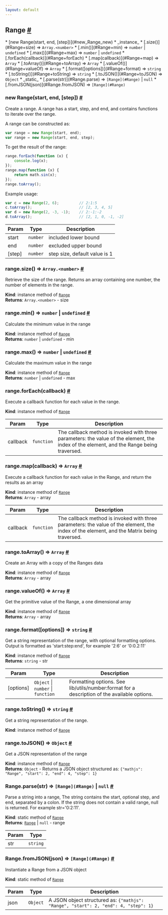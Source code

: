 ```yaml
---
layout: default
---
```


<a name="Range"></a>
<h2 id="range">Range <a href="#range" title="Permalink">#</a></h2>
* [new Range(start, end, [step])](#new_Range_new)
* _instance_
	* [.size()](#Range+size) ⇒ <code>Array.&lt;number&gt;</code>
	* [.min()](#Range+min) ⇒ <code>number</code> &#124; <code>undefined</code>
	* [.max()](#Range+max) ⇒ <code>number</code> &#124; <code>undefined</code>
	* [.forEach(callback)](#Range+forEach)
	* [.map(callback)](#Range+map) ⇒ <code>Array</code>
	* [.toArray()](#Range+toArray) ⇒ <code>Array</code>
	* [.valueOf()](#Range+valueOf) ⇒ <code>Array</code>
	* [.format([options])](#Range+format) ⇒ <code>string</code>
	* [.toString()](#Range+toString) ⇒ <code>string</code>
	* [.toJSON()](#Range+toJSON) ⇒ <code>Object</code>
* _static_
	* [.parse(str)](#Range.parse) ⇒ <code>[Range](#Range)</code> &#124; <code>null</code>
	* [.fromJSON(json)](#Range.fromJSON) ⇒ <code>[Range](#Range)</code>

<a name="new_Range_new"></a>
<h3 id="new-rangestart-end-step">new Range(start, end, [step]) <a href="#new-rangestart-end-step" title="Permalink">#</a></h3>
Create a range. A range has a start, step, and end, and contains functions
to iterate over the range.

A range can be constructed as:

```js
var range = new Range(start, end);
var range = new Range(start, end, step);
```

To get the result of the range:

```js
range.forEach(function (x) {
    console.log(x);
});
range.map(function (x) {
    return math.sin(x);
});
range.toArray();
```

Example usage:

```js
var c = new Range(2, 6);         // 2:1:5
c.toArray();                     // [2, 3, 4, 5]
var d = new Range(2, -3, -1);    // 2:-1:-2
d.toArray();                     // [2, 1, 0, -1, -2]
```

| Param | Type | Description |
| --- | --- | --- |
| start | <code>number</code> | included lower bound |
| end | <code>number</code> | excluded upper bound |
| [step] | <code>number</code> | step size, default value is 1 |

<a name="Range+size"></a>
<h3 id="rangesize--codearrayltnumbergtcode">range.size() ⇒ <code>Array.&lt;number&gt;</code> <a href="#rangesize--codearrayltnumbergtcode" title="Permalink">#</a></h3>
Retrieve the size of the range.
Returns an array containing one number, the number of elements in the range.

**Kind**: instance method of <code>[Range](#Range)</code>  
**Returns**: <code>Array.&lt;number&gt;</code> - size  
<a name="Range+min"></a>
<h3 id="rangemin--codenumbercode-124-codeundefinedcode">range.min() ⇒ <code>number</code> &#124; <code>undefined</code> <a href="#rangemin--codenumbercode-124-codeundefinedcode" title="Permalink">#</a></h3>
Calculate the minimum value in the range

**Kind**: instance method of <code>[Range](#Range)</code>  
**Returns**: <code>number</code> &#124; <code>undefined</code> - min  
<a name="Range+max"></a>
<h3 id="rangemax--codenumbercode-124-codeundefinedcode">range.max() ⇒ <code>number</code> &#124; <code>undefined</code> <a href="#rangemax--codenumbercode-124-codeundefinedcode" title="Permalink">#</a></h3>
Calculate the maximum value in the range

**Kind**: instance method of <code>[Range](#Range)</code>  
**Returns**: <code>number</code> &#124; <code>undefined</code> - max  
<a name="Range+forEach"></a>
<h3 id="rangeforeachcallback">range.forEach(callback) <a href="#rangeforeachcallback" title="Permalink">#</a></h3>
Execute a callback function for each value in the range.

**Kind**: instance method of <code>[Range](#Range)</code>  

| Param | Type | Description |
| --- | --- | --- |
| callback | <code>function</code> | The callback method is invoked with three                              parameters: the value of the element, the index                              of the element, and the Range being traversed. |

<a name="Range+map"></a>
<h3 id="rangemapcallback--codearraycode">range.map(callback) ⇒ <code>Array</code> <a href="#rangemapcallback--codearraycode" title="Permalink">#</a></h3>
Execute a callback function for each value in the Range, and return the
results as an array

**Kind**: instance method of <code>[Range](#Range)</code>  
**Returns**: <code>Array</code> - array  

| Param | Type | Description |
| --- | --- | --- |
| callback | <code>function</code> | The callback method is invoked with three                              parameters: the value of the element, the index                              of the element, and the Matrix being traversed. |

<a name="Range+toArray"></a>
<h3 id="rangetoarray--codearraycode">range.toArray() ⇒ <code>Array</code> <a href="#rangetoarray--codearraycode" title="Permalink">#</a></h3>
Create an Array with a copy of the Ranges data

**Kind**: instance method of <code>[Range](#Range)</code>  
**Returns**: <code>Array</code> - array  
<a name="Range+valueOf"></a>
<h3 id="rangevalueof--codearraycode">range.valueOf() ⇒ <code>Array</code> <a href="#rangevalueof--codearraycode" title="Permalink">#</a></h3>
Get the primitive value of the Range, a one dimensional array

**Kind**: instance method of <code>[Range](#Range)</code>  
**Returns**: <code>Array</code> - array  
<a name="Range+format"></a>
<h3 id="rangeformatoptions--codestringcode">range.format([options]) ⇒ <code>string</code> <a href="#rangeformatoptions--codestringcode" title="Permalink">#</a></h3>
Get a string representation of the range, with optional formatting options.
Output is formatted as 'start:step:end', for example '2:6' or '0:0.2:11'

**Kind**: instance method of <code>[Range](#Range)</code>  
**Returns**: <code>string</code> - str  

| Param | Type | Description |
| --- | --- | --- |
| [options] | <code>Object</code> &#124; <code>number</code> &#124; <code>function</code> | Formatting options. See                                                lib/utils/number:format for a                                                description of the available                                                options. |

<a name="Range+toString"></a>
<h3 id="rangetostring--codestringcode">range.toString() ⇒ <code>string</code> <a href="#rangetostring--codestringcode" title="Permalink">#</a></h3>
Get a string representation of the range.

**Kind**: instance method of <code>[Range](#Range)</code>  
<a name="Range+toJSON"></a>
<h3 id="rangetojson--codeobjectcode">range.toJSON() ⇒ <code>Object</code> <a href="#rangetojson--codeobjectcode" title="Permalink">#</a></h3>
Get a JSON representation of the range

**Kind**: instance method of <code>[Range](#Range)</code>  
**Returns**: <code>Object</code> - Returns a JSON object structured as:
                  `{"mathjs": "Range", "start": 2, "end": 4, "step": 1}`  
<a name="Range.parse"></a>
<h3 id="rangeparsestr--coderangerangecode-124-codenullcode">Range.parse(str) ⇒ <code>[Range](#Range)</code> &#124; <code>null</code> <a href="#rangeparsestr--coderangerangecode-124-codenullcode" title="Permalink">#</a></h3>
Parse a string into a range,
The string contains the start, optional step, and end, separated by a colon.
If the string does not contain a valid range, null is returned.
For example str='0:2:11'.

**Kind**: static method of <code>[Range](#Range)</code>  
**Returns**: <code>[Range](#Range)</code> &#124; <code>null</code> - range  

| Param | Type |
| --- | --- |
| str | <code>string</code> | 

<a name="Range.fromJSON"></a>
<h3 id="rangefromjsonjson--coderangerangecode">Range.fromJSON(json) ⇒ <code>[Range](#Range)</code> <a href="#rangefromjsonjson--coderangerangecode" title="Permalink">#</a></h3>
Instantiate a Range from a JSON object

**Kind**: static method of <code>[Range](#Range)</code>  

| Param | Type | Description |
| --- | --- | --- |
| json | <code>Object</code> | A JSON object structured as:                      `{"mathjs": "Range", "start": 2, "end": 4, "step": 1}` |

